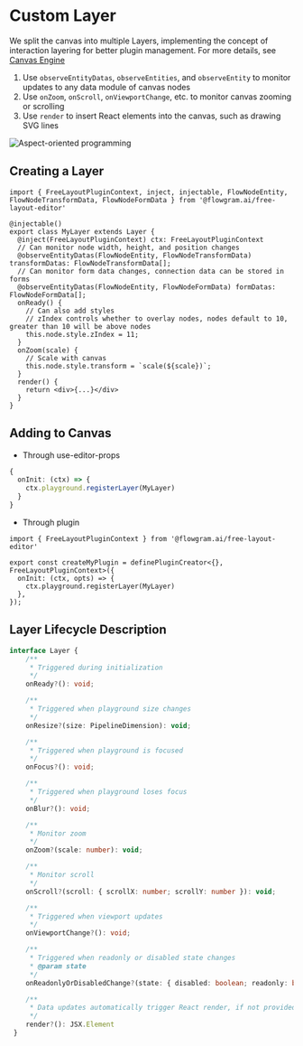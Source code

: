 # Custom Layer

We split the canvas into multiple Layers, implementing the concept of interaction layering for better plugin management. For more details, see [Canvas Engine](/en/guide/concepts/canvas-engine.md)

1. Use `observeEntityDatas`, `observeEntities`, and `observeEntity` to monitor updates to any data module of canvas nodes
2. Use `onZoom`, `onScroll`, `onViewportChange`, etc. to monitor canvas zooming or scrolling
3. Use `render` to insert React elements into the canvas, such as drawing SVG lines

![Aspect-oriented programming](@/public/en-layer-uml.jpg)

## Creating a Layer

```tsx pure
import { FreeLayoutPluginContext, inject, injectable, FlowNodeEntity, FlowNodeTransformData, FlowNodeFormData } from '@flowgram.ai/free-layout-editor'

@injectable()
export class MyLayer extends Layer {
  @inject(FreeLayoutPluginContext) ctx: FreeLayoutPluginContext
  // Can monitor node width, height, and position changes
  @observeEntityDatas(FlowNodeEntity, FlowNodeTransformData) transformDatas: FlowNodeTransformData[];
  // Can monitor form data changes, connection data can be stored in forms
  @observeEntityDatas(FlowNodeEntity, FlowNodeFormData) formDatas: FlowNodeFormData[];
  onReady() {
    // Can also add styles
    // zIndex controls whether to overlay nodes, nodes default to 10, greater than 10 will be above nodes
    this.node.style.zIndex = 11;
  }
  onZoom(scale) {
    // Scale with canvas
    this.node.style.transform = `scale(${scale})`;
  }
  render() {
    return <div>{...}</div>
  }
}

```

## Adding to Canvas

* Through use-editor-props

```ts pure
{
  onInit: (ctx) => {
    ctx.playground.registerLayer(MyLayer)
  }
}
```

* Through plugin

```tsx pure
import { FreeLayoutPluginContext } from '@flowgram.ai/free-layout-editor'

export const createMyPlugin = definePluginCreator<{}, FreeLayoutPluginContext>({
  onInit: (ctx, opts) => {
    ctx.playground.registerLayer(MyLayer)
  },
});
```

## Layer Lifecycle Description

```ts
interface Layer {
    /**
     * Triggered during initialization
     */
    onReady?(): void;

    /**
     * Triggered when playground size changes
     */
    onResize?(size: PipelineDimension): void;

    /**
     * Triggered when playground is focused
     */
    onFocus?(): void;

    /**
     * Triggered when playground loses focus
     */
    onBlur?(): void;

    /**
     * Monitor zoom
     */
    onZoom?(scale: number): void;

    /**
     * Monitor scroll
     */
    onScroll?(scroll: { scrollX: number; scrollY: number }): void;

    /**
     * Triggered when viewport updates
     */
    onViewportChange?(): void;

    /**
     * Triggered when readonly or disabled state changes
     * @param state
     */
    onReadonlyOrDisabledChange?(state: { disabled: boolean; readonly: boolean }): void;

    /**
     * Data updates automatically trigger React render, if not provided React rendering won't be called
     */
    render?(): JSX.Element
 }
```
